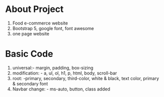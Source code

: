 # About Project

1. Food e-commerce website
2. Bootstrap 5, google font, font awesome
3. one page website

# Basic Code

1. universal:- margin, padding, box-sizing
2. modification: - a, ul, ol, h1, p, html, body, scroll-bar
3. root: -primary, secondary, third-color, white & black, text color, primary & secondary font
4. Navbar change: - ms-auto, button, class added
